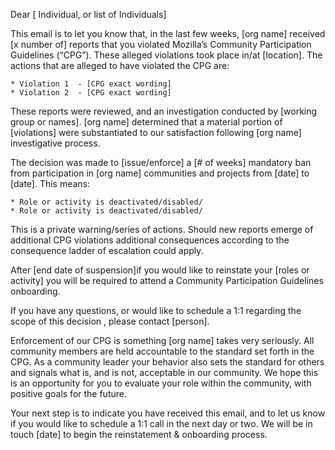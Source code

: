 Dear [ Individual, or list of Individuals]

This email is to let you know that, in the last few weeks,  [org name] received [x number of] reports that you violated  Mozilla’s Community Participation Guidelines (“CPG”). These alleged violations took place in/at [location].  The actions that are alleged to have violated the CPG are:

    * Violation 1  - [CPG exact wording]
    * Violation 2  - [CPG exact wording]

These reports were reviewed, and an investigation conducted by [working group or names].  [org name] determined that a material portion of [violations] were substantiated to our satisfaction following [org name] investigative process.  

The decision was made to [issue/enforce] a [# of weeks] mandatory ban from participation in [org name] communities and projects from  [date] to  [date].  This means:

    * Role or activity is deactivated/disabled/
    * Role or activity is deactivated/disabled/

This is a private warning/series of actions.  Should new reports emerge of additional CPG violations additional consequences according to the consequence ladder of escalation could apply.

After [end date of suspension]if you would like to reinstate your [roles or activity] you will be required to attend a Community Participation Guidelines onboarding.

If you have any questions, or would like to schedule a 1:1 regarding the scope of this decision , please contact [person].

Enforcement of our CPG is something [org name] takes very seriously.  All community members are held accountable to the standard set forth in the CPG.  As a community leader your behavior also sets the standard for others and signals what is, and is not, acceptable in our community.  We hope this is an opportunity for you to evaluate your role within the community, with positive goals for the future.

Your next step is to indicate you have received this email, and to let us know if you would like to schedule a 1:1 call in the next day or two.  We will be in touch [date] to begin the reinstatement & onboarding process.
